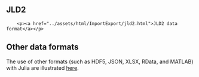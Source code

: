 ## JLD2

```@raw html
    <p><a href="../assets/html/ImportExport/jld2.html">JLD2 data format</a></p>
```

## Other data formats 

The use of other formats (such as HDF5, JSON, XLSX, RData, and MATLAB) with Julia are illustrated 
[here](https://github.com/mlesnoff/JchemoDemo/blob/main/Misc/src/misc_import_export.jl).


